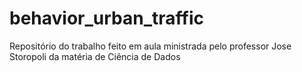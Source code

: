 # behavior_urban_traffic
Repositório do trabalho feito em aula ministrada pelo professor Jose Storopoli da matéria de Ciência de Dados
